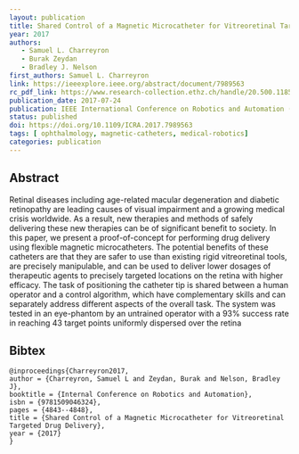```yaml
---
layout: publication
title: Shared Control of a Magnetic Microcatheter for Vitreoretinal Targeted Drug Delivery
year: 2017
authors: 
   - Samuel L. Charreyron
   - Burak Zeydan
   - Bradley J. Nelson
first_authors: Samuel L. Charreyron
link: https://ieeexplore.ieee.org/abstract/document/7989563
rc_pdf_link: https://www.research-collection.ethz.ch/handle/20.500.11850/192257
publication_date: 2017-07-24
publication: IEEE International Conference on Robotics and Automation (ICRA)
status: published
doi: https://doi.org/10.1109/ICRA.2017.7989563
tags: [ ophthalmology, magnetic-catheters, medical-robotics]
categories: publication
---
```


## Abstract ##
Retinal diseases including age-related macular degeneration and diabetic retinopathy are leading causes of visual
impairment and a growing medical crisis worldwide. As a result, new therapies and methods of safely delivering these new
therapies can be of significant benefit to society. In this paper, we present a proof-of-concept for performing drug
delivery using flexible magnetic microcatheters. The potential benefits of these catheters are that they are safer to
use than existing rigid vitreoretinal tools, are precisely manipulable, and can be used to deliver lower dosages of
therapeutic agents to precisely targeted locations on the retina with higher efficacy. The task of positioning the
catheter tip is shared between a human operator and a control algorithm, which have complementary skills and can
separately address different aspects of the overall task. The system was tested in an eye-phantom by an untrained
operator with a 93% success rate in reaching 43 target points uniformly dispersed over the retina

## Bibtex ##
~~~
@inproceedings{Charreyron2017,
author = {Charreyron, Samuel L and Zeydan, Burak and Nelson, Bradley J},
booktitle = {Internal Conference on Robotics and Automation},
isbn = {9781509046324},
pages = {4843--4848},
title = {Shared Control of a Magnetic Microcatheter for Vitreoretinal Targeted Drug Delivery},
year = {2017}
}
~~~
